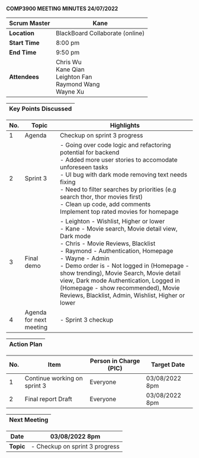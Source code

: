 **COMP3900 MEETING MINUTES 24/07/2022**

| **Scrum Master** | Kane |
|---|---|
| **Location** | BlackBoard Collaborate (online) |  
| **Start Time**| 8:00 pm |
| **End Time** | 9:50 pm|
| **Attendees** | Chris Wu <br/> Kane Qian <br/> Leighton Fan <br/> Raymond Wang <br/> Wayne Xu |

| **Key Points Discussed** |
| --- |

| **No.** | **Topic** | **Highlights** |
| --- | --- | --- |
| 1 | Agenda| Checkup on sprint 3 progress |
| 2 | Sprint 3 | - Going over code logic and refactoring potential for backend <br/> - Added more user stories to accomodate unforeseen tasks <br/> - UI bug with dark mode removing text needs fixing <br/> - Need to filter searches by priorities (e.g search thor, thor movies first) <br/> - Clean up code, add comments <br/> Implement top rated movies for homepage|
| 3 | Final demo | - Leighton - Wishlist, Higher or lower <br/> - Kane - Movie search, Movie detail view, Dark mode <br/> - Chris - Movie Reviews, Blacklist <br/> - Raymond - Authentication, Homepage <br/> - Wayne - Admin <br/> - Demo order is - Not logged in (Homepage - show trending), Movie Search, Movie detail view, Dark mode Authentication, Logged in (Homepage - show recommended), Movie Reviews, Blacklist, Admin, Wishlist, Higher or lower |
| 4 | Agenda for next meeting | - Sprint 3 checkup |

| **Action Plan** |
| --- |

| **No.** | **Item** | **Person in Charge (PIC)** | **Target Date** |
| --- | --- | --- | --- |
| 1 | Continue working on sprint 3 | Everyone | 03/08/2022 8pm |
| 2 | Final report Draft | Everyone | 03/08/2022 8pm |

| **Next Meeting** |
|---|
 
| **Date** | 03/08/2022 8pm |
|---|---|
| **Topic** | - Checkup on sprint 3 progress |
 
